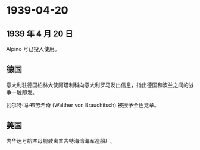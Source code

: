 # 1939-04-20

## 1939 年 4 月 20 日

Alpino 号已投入使用。

## 德国

意大利驻德国柏林大使阿塔利科向意大利罗马发出信息，指出德国和波兰之间的战争一触即发。

瓦尔特·冯·布劳希奇 (Walther von Brauchitsch) 被授予金色党章。

## 美国

内华达号航空母舰驶离普吉特海湾海军造船厂。

